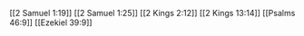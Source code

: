 [[2 Samuel 1:19]]
[[2 Samuel 1:25]]
[[2 Kings 2:12]]
[[2 Kings 13:14]]
[[Psalms 46:9]]
[[Ezekiel 39:9]]
